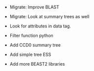 - Migrate: Improve BLAST
- Migrate: Look at summary trees as well

- Look for attributes in data tag.

- Filter function python

- Add CCD0 summary tree
- Add simple tree ESS
- Add more BEAST2 libraries
